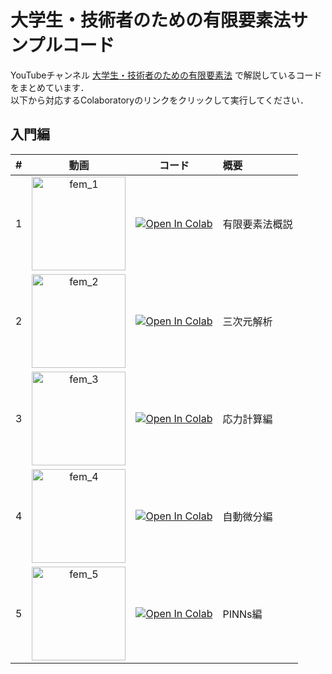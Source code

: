 # 大学生・技術者のための有限要素法サンプルコード
YouTubeチャンネル [大学生・技術者のための有限要素法](https://www.youtube.com/@fempython) で解説しているコードをまとめています．  
以下から対応するColaboratoryのリンクをクリックして実行してください．

## 入門編

| # | 動画 | コード | 概要 |
|--:|:---:|:---:|:---|
| 1 | [<img src="http://img.youtube.com/vi/97HDiko2hd4/0.jpg" alt="fem_1" width="150">](https://youtu.be/97HDiko2hd4) | [![Open In Colab](https://colab.research.google.com/assets/colab-badge.svg)](https://colab.research.google.com/github/znd-fem/fem-youtube-course/blob/main/1_infinitesimal_deformation/lecture_1.ipynb) | 有限要素法概説 |
| 2 | [<img src="http://img.youtube.com/vi/KZiMDOgwgrk/0.jpg" alt="fem_2" width="150">](https://youtu.be/KZiMDOgwgrk) | [![Open In Colab](https://colab.research.google.com/assets/colab-badge.svg)](https://colab.research.google.com/github/znd-fem/fem-youtube-course/blob/main/1_infinitesimal_deformation/lecture_2.ipynb) | 三次元解析 |
| 3 | [<img src="http://img.youtube.com/vi/PMVUFoeHDxQ/0.jpg" alt="fem_3" width="150">](https://youtu.be/PMVUFoeHDxQ) | [![Open In Colab](https://colab.research.google.com/assets/colab-badge.svg)](https://colab.research.google.com/github/znd-fem/fem-youtube-course/blob/main/1_infinitesimal_deformation/lecture_3.ipynb) | 応力計算編 |
| 4 | [<img src="http://img.youtube.com/vi/lKv5_GQY7FQ/0.jpg" alt="fem_4" width="150">](https://youtu.be/lKv5_GQY7FQ) | [![Open In Colab](https://colab.research.google.com/assets/colab-badge.svg)](https://colab.research.google.com/github/znd-fem/fem-youtube-course/blob/main/1_infinitesimal_deformation/lecture_4.ipynb) | 自動微分編 |
| 5 | [<img src="http://img.youtube.com/vi/6Qc52wGYRmw/0.jpg" alt="fem_5" width="150">](https://youtu.be/6Qc52wGYRmw) | [![Open In Colab](https://colab.research.google.com/assets/colab-badge.svg)](https://colab.research.google.com/github/znd-fem/fem-youtube-course/blob/main/1_infinitesimal_deformation/lecture_5.ipynb) | PINNs編 |
